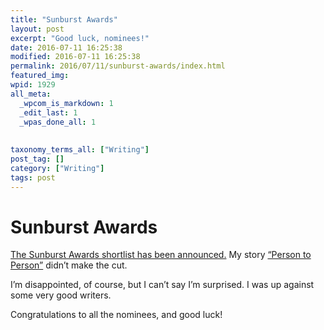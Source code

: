 ```yaml
---
title: "Sunburst Awards"
layout: post
excerpt: "Good luck, nominees!"
date: 2016-07-11 16:25:38
modified: 2016-07-11 16:25:38
permalink: 2016/07/11/sunburst-awards/index.html
featured_img: 
wpid: 1929
all_meta: 
  _wpcom_is_markdown: 1
  _edit_last: 1
  _wpas_done_all: 1
  
  
taxonomy_terms_all: ["Writing"]
post_tag: []
category: ["Writing"]
tags: post
---
```


# Sunburst Awards

[The Sunburst Awards shortlist has been announced.](http://sunburstaward.org/node/105) My story [“Person to Person”](http://patrickjohanneson.com/fiction/person-to-person/) didn’t make the cut.

I’m disappointed, of course, but I can’t say I’m surprised. I was up against some very good writers.

Congratulations to all the nominees, and good luck!